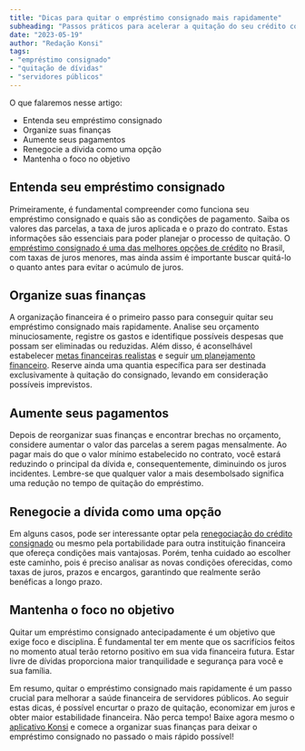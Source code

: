 ```yaml
---
title: "Dicas para quitar o empréstimo consignado mais rapidamente"
subheading: "Passos práticos para acelerar a quitação do seu crédito consignado e melhorar sua saúde financeira."
date: "2023-05-19"
author: "Redação Konsi"
tags:
- "empréstimo consignado"
- "quitação de dívidas"
- "servidores públicos"
---
```


O que falaremos nesse artigo:

- Entenda seu empréstimo consignado
- Organize suas finanças
- Aumente seus pagamentos
- Renegocie a dívida como uma opção
- Mantenha o foco no objetivo

## Entenda seu empréstimo consignado

Primeiramente, é fundamental compreender como funciona seu empréstimo consignado e quais são as condições de pagamento. Saiba os valores das parcelas, a taxa de juros aplicada e o prazo do contrato. Estas informações são essenciais para poder planejar o processo de quitação. O [empréstimo consignado é uma das melhores opções de crédito](https://konsi.com.br/postagens/5-motivos-para-escolher-o-credito-consignado-publico.md) no Brasil, com taxas de juros menores, mas ainda assim é importante buscar quitá-lo o quanto antes para evitar o acúmulo de juros.

## Organize suas finanças

A organização financeira é o primeiro passo para conseguir quitar seu empréstimo consignado mais rapidamente. Analise seu orçamento minuciosamente, registre os gastos e identifique possíveis despesas que possam ser eliminadas ou reduzidas. Além disso, é aconselhável estabelecer [metas financeiras realistas](https://konsi.com.br/postagens/como-elaborar-metas-financeiras-realistas-para-servidores-pblicos.md) e seguir [um planejamento financeiro](https://konsi.com.br/postagens/como-criar-e-seguir-um-oramento-financeiro-pessoal-para-servidores-pblicos.md). Reserve ainda uma quantia específica para ser destinada exclusivamente à quitação do consignado, levando em consideração possíveis imprevistos.

## Aumente seus pagamentos

Depois de reorganizar suas finanças e encontrar brechas no orçamento, considere aumentar o valor das parcelas a serem pagas mensalmente. Ao pagar mais do que o valor mínimo estabelecido no contrato, você estará reduzindo o principal da dívida e, consequentemente, diminuindo os juros incidentes. Lembre-se que qualquer valor a mais desembolsado significa uma redução no tempo de quitação do empréstimo.

## Renegocie a dívida como uma opção

Em alguns casos, pode ser interessante optar pela [renegociação do crédito consignado](https://konsi.com.br/postagens/refinanciamento-de-emprstimo-consignado-quando-e-como-fazer.md) ou mesmo pela portabilidade para outra instituição financeira que ofereça condições mais vantajosas. Porém, tenha cuidado ao escolher este caminho, pois é preciso analisar as novas condições oferecidas, como taxas de juros, prazos e encargos, garantindo que realmente serão benéficas a longo prazo.

## Mantenha o foco no objetivo

Quitar um empréstimo consignado antecipadamente é um objetivo que exige foco e disciplina. É fundamental ter em mente que os sacrifícios feitos no momento atual terão retorno positivo em sua vida financeira futura. Estar livre de dívidas proporciona maior tranquilidade e segurança para você e sua família.

Em resumo, quitar o empréstimo consignado mais rapidamente é um passo crucial para melhorar a saúde financeira de servidores públicos. Ao seguir estas dicas, é possível encurtar o prazo de quitação, economizar em juros e obter maior estabilidade financeira. Não perca tempo! Baixe agora mesmo o [aplicativo Konsi](https://konsi.com.br/app) e comece a organizar suas finanças para deixar o empréstimo consignado no passado o mais rápido possível!